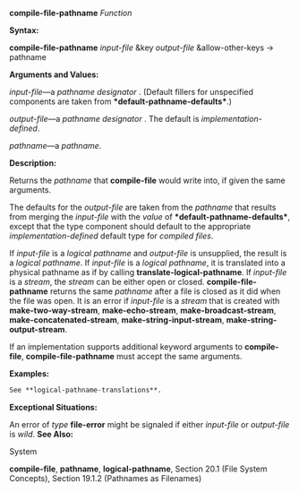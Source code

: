 **compile-file-pathname** *Function* 



**Syntax:** 



**compile-file-pathname** *input-file* &amp;key *output-file* &amp;allow-other-keys → pathname 



**Arguments and Values:** 



*input-file*—a *pathname designator* . (Default fillers for unspecified components are taken from **\*default-pathname-defaults\***.) 



*output-file*—a *pathname designator* . The default is *implementation-defined*. 



*pathname*—a *pathname*. 



**Description:** 



Returns the *pathname* that **compile-file** would write into, if given the same arguments. 



The defaults for the *output-file* are taken from the *pathname* that results from merging the *input-file* with the *value* of **\*default-pathname-defaults\***, except that the type component should default to the appropriate *implementation-defined* default type for *compiled files*. 



If *input-file* is a *logical pathname* and *output-file* is unsupplied, the result is a *logical pathname*. If *input-file* is a *logical pathname*, it is translated into a physical pathname as if by calling **translate-logical-pathname**. If *input-file* is a *stream*, the *stream* can be either open or closed. **compile-file-pathname** returns the same *pathname* after a file is closed as it did when the file was open. It is an error if *input-file* is a *stream* that is created with **make-two-way-stream**, **make-echo-stream**, **make-broadcast-stream**, **make-concatenated-stream**, **make-string-input-stream**, **make-string-output-stream**. 



If an implementation supports additional keyword arguments to **compile-file**, **compile-file-pathname** must accept the same arguments. 



**Examples:**
```lisp
See **logical-pathname-translations**. 
```
**Exceptional Situations:** 



An error of *type* **file-error** might be signaled if either *input-file* or *output-file* is *wild*. **See Also:** 



System 



 



 



**compile-file**, **pathname**, **logical-pathname**, Section 20.1 (File System Concepts), Section 19.1.2 (Pathnames as Filenames) 



